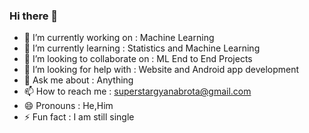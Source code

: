 ### Hi there 👋

<!--
**superstargyanabrota/superstargyanabrota** is a ✨ _special_ ✨ repository because its `README.md` (this file) appears on your GitHub profile.

Here are some ideas to get you started:
-->
- 🔭 I’m currently working on : Machine Learning
- 🌱 I’m currently learning : Statistics and Machine Learning
- 👯 I’m looking to collaborate on : ML End to End Projects
- 🤔 I’m looking for help with : Website and Android app development
- 💬 Ask me about : Anything
- 📫 How to reach me : superstargyanabrota@gmail.com
- 😄 Pronouns : He,Him
- ⚡ Fun fact : I am still single

